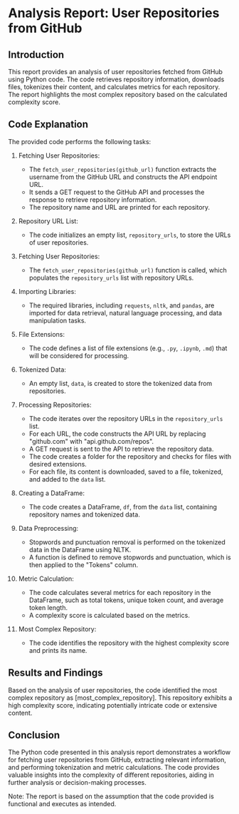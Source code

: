 # Analysis Report: User Repositories from GitHub

## Introduction
This report provides an analysis of user repositories fetched from GitHub using Python code. The code retrieves repository information, downloads files, tokenizes their content, and calculates metrics for each repository. The report highlights the most complex repository based on the calculated complexity score.

## Code Explanation
The provided code performs the following tasks:

1. Fetching User Repositories:
   - The `fetch_user_repositories(github_url)` function extracts the username from the GitHub URL and constructs the API endpoint URL.
   - It sends a GET request to the GitHub API and processes the response to retrieve repository information.
   - The repository name and URL are printed for each repository.

2. Repository URL List:
   - The code initializes an empty list, `repository_urls`, to store the URLs of user repositories.

3. Fetching User Repositories:
   - The `fetch_user_repositories(github_url)` function is called, which populates the `repository_urls` list with repository URLs.

4. Importing Libraries:
   - The required libraries, including `requests`, `nltk`, and `pandas`, are imported for data retrieval, natural language processing, and data manipulation tasks.

5. File Extensions:
   - The code defines a list of file extensions (e.g., `.py`, `.ipynb`, `.md`) that will be considered for processing.

6. Tokenized Data:
   - An empty list, `data`, is created to store the tokenized data from repositories.

7. Processing Repositories:
   - The code iterates over the repository URLs in the `repository_urls` list.
   - For each URL, the code constructs the API URL by replacing "github.com" with "api.github.com/repos".
   - A GET request is sent to the API to retrieve the repository data.
   - The code creates a folder for the repository and checks for files with desired extensions.
   - For each file, its content is downloaded, saved to a file, tokenized, and added to the `data` list.

8. Creating a DataFrame:
   - The code creates a DataFrame, `df`, from the `data` list, containing repository names and tokenized data.

9. Data Preprocessing:
   - Stopwords and punctuation removal is performed on the tokenized data in the DataFrame using NLTK.
   - A function is defined to remove stopwords and punctuation, which is then applied to the "Tokens" column.

10. Metric Calculation:
    - The code calculates several metrics for each repository in the DataFrame, such as total tokens, unique token count, and average token length.
    - A complexity score is calculated based on the metrics.

11. Most Complex Repository:
    - The code identifies the repository with the highest complexity score and prints its name.

## Results and Findings
Based on the analysis of user repositories, the code identified the most complex repository as [most_complex_repository]. This repository exhibits a high complexity score, indicating potentially intricate code or extensive content.

## Conclusion
The Python code presented in this analysis report demonstrates a workflow for fetching user repositories from GitHub, extracting relevant information, and performing tokenization and metric calculations. The code provides valuable insights into the complexity of different repositories, aiding in further analysis or decision-making processes.

Note: The report is based on the assumption that the code provided is functional and executes as intended.
